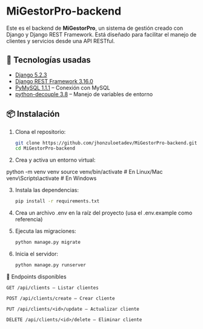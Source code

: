 # MiGestorPro-backend

Este es el backend de **MiGestorPro**, un sistema de gestión creado con Django y Django REST Framework. Está diseñado para facilitar el manejo de clientes y servicios desde una API RESTful.

## 🚀 Tecnologías usadas

- [Django 5.2.3](https://www.djangoproject.com/)
- [Django REST Framework 3.16.0](https://www.django-rest-framework.org/)
- [PyMySQL 1.1.1](https://pymysql.readthedocs.io/en/latest/) – Conexión con MySQL
- [python-decouple 3.8](https://pypi.org/project/python-decouple/) – Manejo de variables de entorno

## 📦 Instalación

1. Clona el repositorio:

   ```bash
   git clone https://github.com/jhonzuloetadev/MiGestorPro-backend.git
   cd MiGestorPro-backend


2. Crea y activa un entorno virtual:

python -m venv venv
source venv/bin/activate   # En Linux/Mac
venv\Scripts\activate      # En Windows


3. Instala las dependencias:

    ```bash
    pip install -r requirements.txt


4. Crea un archivo .env en la raíz del proyecto (usa el .env.example como referencia)

5. Ejecuta las migraciones:

    ```bash
    python manage.py migrate

6. Inicia el servidor:

    ```bash
    python manage.py runserver


🧪 Endpoints disponibles

    GET /api/clients – Listar clientes

    POST /api/clients/create – Crear cliente

    PUT /api/clients/<id>/update – Actualizar cliente

    DELETE /api/clients/<id>/delete – Eliminar cliente